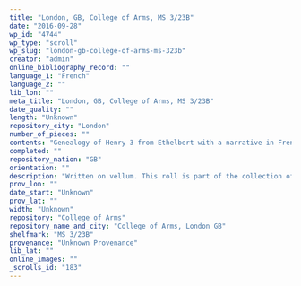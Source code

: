 ```yaml
---
title: "London, GB, College of Arms, MS 3/23B"
date: "2016-09-28"
wp_id: "4744"
wp_type: "scroll"
wp_slug: "london-gb-college-of-arms-ms-323b"
creator: "admin"
online_bibliography_record: ""
language_1: "French"
language_2: ""
lib_lon: ""
meta_title: "London, GB, College of Arms, MS 3/23B"
date_quality: ""
length: "Unknown"
repository_city: "London"
number_of_pieces: ""
contents: "Genealogy of Henry 3 from Ethelbert with a narrative in French."
completed: ""
repository_nation: "GB"
orientation: ""
description: "Written on vellum. This roll is part of the collection of the herald Augustine Vincent, and was given to the College by Ralph Sheldon in 1685"
prov_lon: ""
date_start: "Unknown"
prov_lat: ""
width: "Unknown"
repository: "College of Arms"
repository_name_and_city: "College of Arms, London GB"
shelfmark: "MS 3/23B"
provenance: "Unknown Provenance"
lib_lat: ""
online_images: ""
_scrolls_id: "183"
---
```



